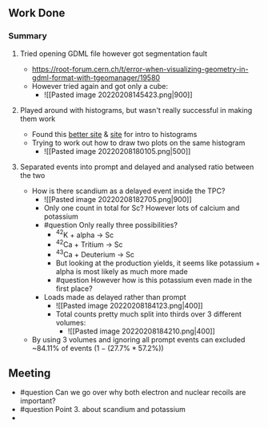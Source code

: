 ## Work Done
### Summary
1. Tried opening GDML file however got segmentation fault
	- https://root-forum.cern.ch/t/error-when-visualizing-geometry-in-gdml-format-with-tgeomanager/19580
	- However tried again and got only a cube:
		- ![[Pasted image 20220208145423.png|900]]

2. Played around with histograms, but wasn't really successful in making them work
	- Found this [better site](https://root.cern/doc/master/classTTree.html#ac4016b174665a086fe16695aad3356e2) & [site](https://root.cern/doc/master/classROOT_1_1RDataFrame.html) for intro to histograms
	- Trying to work out how to draw two plots on the same histogram
		- ![[Pasted image 20220208180105.png|500]]
3. Separated events into prompt and delayed and analysed ratio between the two
	- How is there scandium as a delayed event inside the TPC?
		- ![[Pasted image 20220208182705.png|900]]
		- Only one count in total for Sc? However lots of calcium and potassium
		- #question Only really three possibilities?
			- $^{42}$K + alpha -> Sc
			- $^{42}$Ca + Tritium -> Sc 
			- $^{43}$Ca + Deuterium -> Sc
			- But looking at the production yields, it seems like potassium + alpha is most likely as much more made
			- #question However how is this potassium even made in the first place?
		- Loads made as delayed rather than prompt
			- ![[Pasted image 20220208184123.png|400]]
			- Total counts pretty much split into thirds over 3 different volumes:
				- ![[Pasted image 20220208184210.png|400]]
	- By using 3 volumes and ignoring all prompt events can excluded ~84.11% of events ($1-(27.7\% * 57.2\%)$)


## Meeting
- #question Can we go over why both electron and nuclear recoils are important?
- #question Point 3. about scandium and potassium
- 